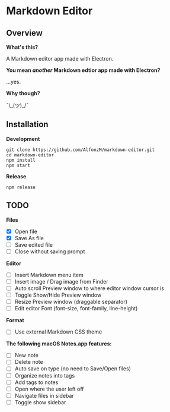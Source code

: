 Markdown Editor
===============

## Overview

__What's this?__

A Markdown editor app made with Electron.

__You mean _another_ Markdown edtior app made with Electron?__

...yes.

__Why though?__

¯\\\_(ツ)_/¯

## Installation

__Development__

```
git clone https://github.com/AlfonzM/markdown-editor.git
cd markdown-editor
npm install
npm start
```

__Release__

```
npm release
```

## TODO

__Files__
- [x] Open file
- [x] Save As file
- [ ] Save edited file
- [ ] Close without saving prompt

__Editor__
- [ ] Insert Markdown menu item
- [ ] Insert image / Drag image from Finder
- [ ] Auto scroll Preview window to where editor window cursor is
- [ ] Toggle Show/Hide Preview window
- [ ] Resize Preview window (draggable separator)
- [ ] Edit editor Font (font-size, font-family, line-height)

__Format__
- [ ] Use external Markdown CSS theme

__The following macOS Notes.app features:__

- [ ] New note
- [ ] Delete note
- [ ] Auto save on type (no need to Save/Open files)
- [ ] Organize notes into tags
- [ ] Add tags to notes
- [ ] Open where the user left off
- [ ] Navigate files in sidebar
- [ ] Toggle show sidebar